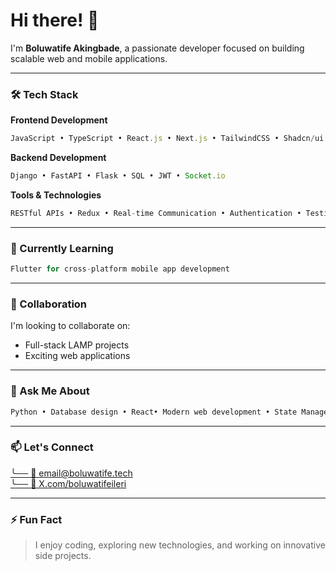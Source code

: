 # Hi there! 👋

I'm **Boluwatife Akingbade**, a passionate developer focused on building scalable web and mobile applications.

---

### 🛠️ Tech Stack

**Frontend Development**
```javascript
JavaScript • TypeScript • React.js • Next.js • TailwindCSS • Shadcn/ui • Bootstrap • SASS • HTML/CSS • Context API • Vite • Jest & React Testing Library
```

**Backend Development**
```javascript
Django • FastAPI • Flask • SQL • JWT • Socket.io 
```

**Tools & Technologies**
```javascript
RESTful APIs • Redux • Real-time Communication • Authentication • Testing
```

---

### 🌱 Currently Learning
```javascript
Flutter for cross-platform mobile app development
```

---

### 👯 Collaboration
I'm looking to collaborate on:
* Full-stack LAMP projects
* Exciting web applications

---

### 💬 Ask Me About
```javascript
Python • Database design • React• Modern web development • State Management • Authentication • Testing • Real-time Applications 
```

---

### 📫 Let's Connect

<div align="left">
  <a href="mailto:email@boluwatife.tech">
    ╰── 📧 email@boluwatife.tech
  </a>
</div>
<div align="left">
  <a href="https://x.com/boluwatifeileri">
    ╰── 🔗 X.com/boluwatifeileri
  </a>
</div>

---

### ⚡ Fun Fact
> I enjoy coding, exploring new technologies, and working on innovative side projects.
